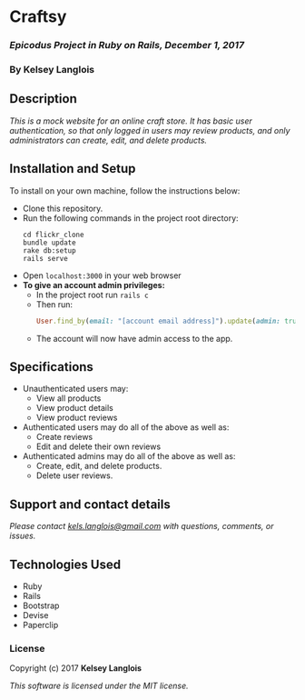 # Craftsy

### _Epicodus Project in Ruby on Rails, December 1, 2017_

### By Kelsey Langlois

## Description

_This is a mock website for an online craft store. It has basic user authentication, so that only logged in users may review products, and only administrators can create, edit, and delete products._

## Installation and Setup

To install on your own machine, follow the instructions below:

* Clone this repository.
* Run the following commands in the project root directory:
  ```
  cd flickr_clone
  bundle update
  rake db:setup
  rails serve
  ```
* Open ```localhost:3000``` in your web browser
* **To give an account admin privileges:**
  * In the project root run ```rails c```
  * Then run:
    ```ruby
    User.find_by(email: "[account email address]").update(admin: true)
    ```
  * The account will now have admin access to the app.

## Specifications

* Unauthenticated users may:
  * View all products
  * View product details
  * View product reviews
* Authenticated users may do all of the above as well as:
  * Create reviews
  * Edit and delete their own reviews
* Authenticated admins may do all of the above as well as:
  * Create, edit, and delete products.
  * Delete user reviews.

## Support and contact details

_Please contact [kels.langlois@gmail.com](mailto:kels.langlois@gmail.com) with questions, comments, or issues._

## Technologies Used

* Ruby
* Rails
* Bootstrap
* Devise
* Paperclip

### License

Copyright (c) 2017 **Kelsey Langlois**

*This software is licensed under the MIT license.*
